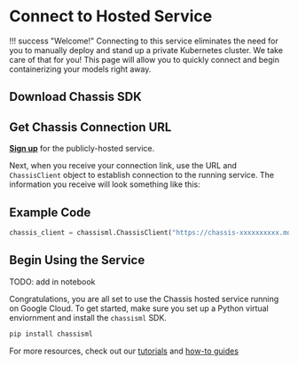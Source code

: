 # Connect to Hosted Service

!!! success "Welcome!"
     Connecting to this service eliminates the need for you to manually deploy and stand up a private Kubernetes cluster. We take care of that for you! This page will allow you to quickly connect and begin containerizing your models right away.  

## Download Chassis SDK

## Get Chassis Connection URL

**[Sign up](https://chassis.modzy.com)** for the publicly-hosted service.

Next, when you receive your connection link, use the URL and `ChassisClient` object to establish connection to the running service. The information you receive will look something like this:

## Example Code

```python
chassis_client = chassisml.ChassisClient("https://chassis-xxxxxxxxxx.modzy.com")
```

## Begin Using the Service

TODO: add in notebook

Congratulations, you are all set to use the Chassis hosted service running on Google Cloud. To get started, make sure you set up a Python virtual enviornment and install the `chassisml` SDK.

```bash
pip install chassisml
```

For more resources, check out our [tutorials](../tutorials/ds-connect.md) and [how-to guides](../how-to-guides/frameworks.md)
